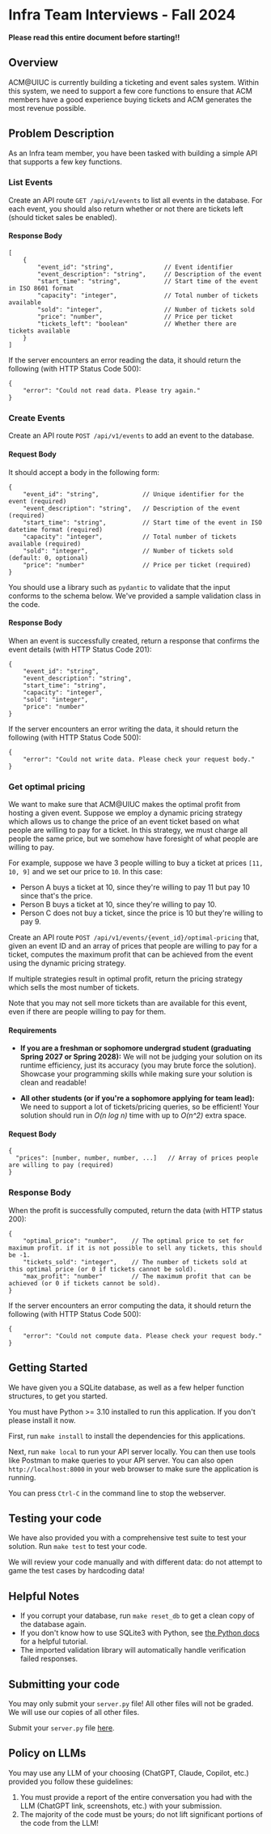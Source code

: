 # Infra Team Interviews - Fall 2024

**Please read this entire document before starting!!**

## Overview

ACM@UIUC is currently building a ticketing and event sales system. Within this system, we need to support a few core functions to ensure that ACM members have a good experience buying tickets and ACM generates the most revenue possible.


## Problem Description

As an Infra team member, you have been tasked with building a simple API that supports a few key functions. 


### List Events

Create an API route `GET /api/v1/events` to list all events in the database. For each event, you should also return whether or not there are tickets left (should ticket sales be enabled).

#### Response Body

```jsonc
[
    {
        "event_id": "string",              // Event identifier
        "event_description": "string",     // Description of the event
        "start_time": "string",            // Start time of the event in ISO 8601 format
        "capacity": "integer",             // Total number of tickets available
        "sold": "integer",                 // Number of tickets sold
        "price": "number",                 // Price per ticket
        "tickets_left": "boolean"          // Whether there are tickets available
    }
]
```

If the server encounters an error reading the data, it should return the following (with HTTP Status Code 500):

```jsonc
{
    "error": "Could not read data. Please try again."
}
```

### Create Events

Create an API route `POST /api/v1/events` to add an event to the database. 

#### Request Body

It should accept a body in the following form:

```jsonc
{
    "event_id": "string",            // Unique identifier for the event (required)
    "event_description": "string",   // Description of the event (required)
    "start_time": "string",          // Start time of the event in ISO datetime format (required)
    "capacity": "integer",           // Total number of tickets available (required)
    "sold": "integer",               // Number of tickets sold (default: 0, optional)
    "price": "number"                // Price per ticket (required)
}

```
You should use a library such as `pydantic` to validate that the input conforms to the schema below. We've provided a sample validation class in the code.

#### Response Body

When an event is successfully created, return a response that confirms the event details  (with HTTP Status Code 201):

```jsonc
{
    "event_id": "string",
    "event_description": "string",
    "start_time": "string",
    "capacity": "integer",
    "sold": "integer",
    "price": "number"
}
```

If the server encounters an error writing the data, it should return the following (with HTTP Status Code 500):

```jsonc
{
    "error": "Could not write data. Please check your request body."
}
```

### Get optimal pricing

We want to make sure that ACM@UIUC makes the optimal profit from hosting a given event. Suppose we employ a dynamic pricing strategy which allows us to change the price of an event ticket based on what people are willing to pay for a ticket. In this strategy, we must charge all people the same price, but we somehow have foresight of what people are willing to pay.

For example, suppose we have 3 people willing to buy a ticket at prices `[11, 10, 9]` and we set our price to `10`. In this case:

* Person A buys a ticket at 10, since they're willing to pay 11 but pay 10 since that's the price. 
* Person B buys a ticket at 10, since they're willing to pay 10. 
* Person C does not buy a ticket, since the price is 10 but they're willing to pay 9.

Create an API route `POST /api/v1/events/{event_id}/optimal-pricing` that, given an event ID and an array of prices that people are willing to pay for a ticket, computes the maximum profit that can be achieved from the event using the dynamic pricing strategy.

If multiple strategies result in optimal profit, return the pricing strategy which sells the most number of tickets.

Note that you may not sell more tickets than are available for this event, even if there are people willing to pay for them.

#### Requirements

* **If you are a freshman or sophomore undergrad student (graduating Spring 2027 or Spring 2028):** We will not be judging your solution on its runtime efficiency, just its accuracy (you may brute force the solution). Showcase your programming skills while making sure your solution is clean and readable!

* **All other students (or if you're a sophomore applying for team lead):** We need to support a lot of tickets/pricing queries, so be efficient! Your solution should run in *O(n log n)* time with up to *O(n^2)* extra space.

#### Request Body

```jsonc
{
  "prices": [number, number, number, ...]   // Array of prices people are willing to pay (required)
}
```

### Response Body

When the profit is successfully computed, return the data (with HTTP status 200):

```jsonc
{
    "optimal_price": "number",    // The optimal price to set for maximum profit. if it is not possible to sell any tickets, this should be -1.
    "tickets_sold": "integer",    // The number of tickets sold at this optimal price (or 0 if tickets cannot be sold).
    "max_profit": "number"        // The maximum profit that can be achieved (or 0 if tickets cannot be sold).
}
```

If the server encounters an error computing the data, it should return the following (with HTTP Status Code 500):

```jsonc
{
    "error": "Could not compute data. Please check your request body."
}
```



## Getting Started

We have given you a SQLite database, as well as a few helper function structures, to get you started. 

You must have Python >= 3.10 installed to run this application. If you don't please install it now. 

First, run `make install` to install the dependencies for this applications.

Next, run `make local` to run your API server locally. You can then use tools like Postman to make queries to your API server. You can also open `http://localhost:8000` in your web browser to make sure the application is running.

You can press `Ctrl-C` in the command line to stop the webserver.

## Testing your code

We have also provided you with a comprehensive test suite to test your solution. Run `make test` to test your code.

We will review your code manually and with different data: do not attempt to game the test cases by hardcoding data!

## Helpful Notes

* If you corrupt your database, run `make reset_db` to get a clean copy of the database again.
* If you don't know how to use SQLite3 with Python, see [the Python docs](https://docs.python.org/3/library/sqlite3.html#tutorial) for a helpful tutorial.
* The imported validation library will automatically handle verification failed responses.

## Submitting your code

You may only submit your `server.py` file! All other files will not be graded. We will use our copies of all other files.

Submit your `server.py` file [here](https://forms.gle/4Z1Gas4xvaMFznhU8).

## Policy on LLMs
You may use any LLM of your choosing (ChatGPT, Claude, Copilot, etc.) provided you follow these guidelines:

1. You must provide a report of the entire conversation you had with the LLM (ChatGPT link, screenshots, etc.) with your submission.
2. The majority of the code must be yours; do not lift significant portions of the code from the LLM!

